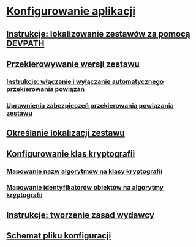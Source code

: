 # [Konfigurowanie aplikacji](index.md)
## [Instrukcje: lokalizowanie zestawów za pomocą DEVPATH](how-to-locate-assemblies-by-using-devpath.md)
## [Przekierowywanie wersji zestawu](redirect-assembly-versions.md)
### [Instrukcje: włączanie i wyłączanie automatycznego przekierowania powiązań](how-to-enable-and-disable-automatic-binding-redirection.md)
### [Uprawnienia zabezpieczeń przekierowania powiązania zestawu](assembly-binding-redirection-security-permission.md)
## [Określanie lokalizacji zestawu](specify-assembly-location.md)
## [Konfigurowanie klas kryptografii](configure-cryptography-classes.md)
### [Mapowanie nazw algorytmów na klasy kryptografii](map-algorithm-names-to-cryptography-classes.md)
### [Mapowanie identyfikatorów obiektów na algorytmy kryptografii](map-object-identifiers-to-cryptography-algorithms.md)
## [Instrukcje: tworzenie zasad wydawcy](how-to-create-a-publisher-policy.md)
## [Schemat pliku konfiguracji](file-schema/index.md)
